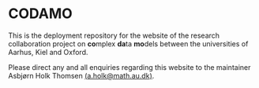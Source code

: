 # CODAMO

This is the deployment repository for the website of the research collaboration project on **co**mplex **da**ta **mo**dels between the universities of Aarhus, Kiel and Oxford.

Please direct any and all enquiries regarding this website to the maintainer Asbjørn Holk Thomsen [(a.holk@math.au.dk)](mailto:a.holk@math.au.dk).